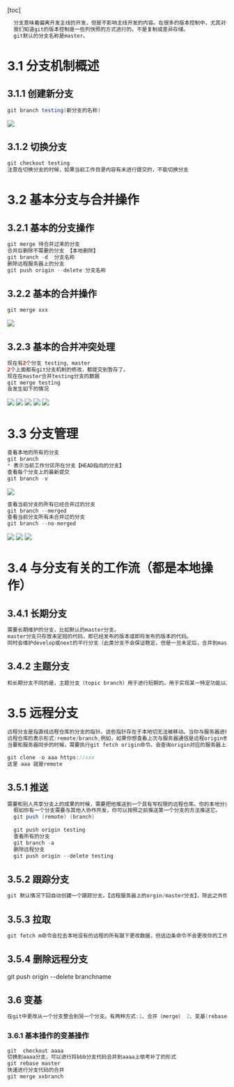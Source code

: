 [toc]
```java
  分支意味着偏离开发主线的开发，但是不影响主线开发的内容。在很多的版本控制中，尤其对于一个大型项目来说，控制版本尤其重要。
  我们知道git的版本控制是一些列快照的方式进行的。不是复制或差异存储。
  git默认的分支名称是master。
```
# 3.1 分支机制概述
## 3.1.1 创建新分支
```java
git branch testing(新分支的名称)
```
![](static/pic/threesection/Snip20200203_28.png)
## 3.1.2 切换分支
```java
git checkout testing
注意在切换分支的时候，如果当前工作目录内容有未进行提交的，不能切换分支
```
# 3.2 基本分支与合并操作
## 3.2.1 基本的分支操作
```java
git merge 待合并过来的分支
合并后删除不需要的分支 【本地删除】
git branch -d  分支名称
删除远程服务器上的分支
git push origin --delete 分支名称
```
## 3.2.2 基本的合并操作
```java
git merge xxx
```
![](static/pic/threesection/Snip20200203_29.png)
## 3.2.3 基本的合并冲突处理
```java
现在有2个分支 testing、master
2个上面都有git分支机制的修改，都提交到暂存了。
现在在master合并testing分支的数据
git merge testing
会发生如下的情况
```
![](static/pic/threesection/Snip20200203_30.png)
![](static/pic/threesection/Snip20200203_31.png)
![](static/pic/threesection/Snip20200203_32.png)
![](static/pic/threesection/Snip20200203_33.png)
![](static/pic/threesection/Snip20200203_34.png)

# 3.3 分支管理
```java
查看本地的所有的分支
git branch 
* 表示当前工作分区所在分支【HEAD指向的分支】
查看每个分支上的最新提交
git branch -v
```
![](static/pic/threesection/Snip20200203_35.png)
```java
查看当前分支的所有已经合并过的分支
git branch --merged
查看当前分支所有未合并过的分支
git branch --no-merged
```
![](static/pic/threesection/Snip20200203_36.png)
![](static/pic/threesection/Snip20200203_37.png)
![](static/pic/threesection/Snip20200203_38.png)
# 3.4 与分支有关的工作流（都是本地操作）
## 3.4.1 长期分支
```java
需要长期维护的分支，比如默认的master分支。
master分支只存放未定班的代码，即已经发布的版本或即将发布的版本的代码。
同时会维护develop或next的平行分支（此类分支不会保证稳定，但是一旦未定后，合并到master分支后，就可以删除此分支）进行开发，只到分支稳定测试后，进行代码的合并到master分支。
```
## 3.4.2 主题分支
```java
和长期分支不同的是，主题分支（topic branch）用于进行短期的，用于实现某一特定功能以及相关工作的分支。比如之前的testing或iss53分支。针对主题分支修改完善稳定后就可以进行删除。
```
# 3.5 远程分支
```java
远程分支是指直线远程仓库的分支的指针。这些指针存在于本地切无法被移动。当你与服务器进行任何网络通信时候，他们会自动更新。远程分支有点像书签，他们会提示你上一次链接服务器时远程仓库中每个分支的位置。
远程仓库的表示形式:remote/branch,例如，如果你想查看上次与服务器通信是远程origin参考中的master分支的内容，就需要查看origin/master分支。假设和伙伴一起进行协同开发他们也推送到iss53分支上，你也修改了iss53分支上。服务器上指向的是origin/iss53分支。
当要和服务器同步的时候，需要执行git fetch origin命令。会查询origin对应的服务器上本地尚未包含的数据。然后更新本地数据库。最后把origin/master指针移动到最新的位置上去。

git clone -o aaa https://xxx
这里 aaa 就是remote
```
## 3.5.1 推送
```java
需要和别人共享分支上的成果的时候，需要把他推送到一个具有写权限的远程仓库。你的本地分支并不会自动同步到远程仓库，必须要显示第推送那些你想要与别人共享的分支。
  假如你有一个分支需要与其他人协作开发，你可以按照之前推送第一个分支的方法推送它。 
  git push (remote) (branch)
  
  git push origin testing 
  查看所有的分支
  git branch -a
  删除远程分支
  git push origin --delete testing
```

## 3.5.2 跟踪分支

```java
git 默认情况下回自动创建一个跟踪分支。【远程服务器上的orgin/master分支】，除此之外你可以选择自己设置其他的跟踪分支。即执行 git checkout -b [buanch] [remotename]/[branch] 他的简写就是git checkout --track origin/serverfix
```
## 3.5.3 拉取
```java 
git fetch m命令会拉去本地没有的远程的所有跟下更改数据，但这边条命令不会更改你的工作目录，他只会从服务器上读取数据，然后让你自己进行合并。除此之外，还有一个git pull命令。这条命令在大多数情况下基本等同于执行git fetch之后紧跟着执行了git merge。
```
## 3.5.4 删除远程分支
git push origin --delete branchname

## 3.6 变基
```java
在git中更改从一个分支整合到另一个分支。有两种方式:1、合并（merge） 2、变基(rebase)
```
### 3.6.1 基本操作的变基操作
```java
git  checkout aaaa
切换到aaaa分支，可以进行将bbb分支代码合并到aaaa上依考补丁的形式
git rebase master
快速进行分支代码的合并
git merge xxbranch
```


